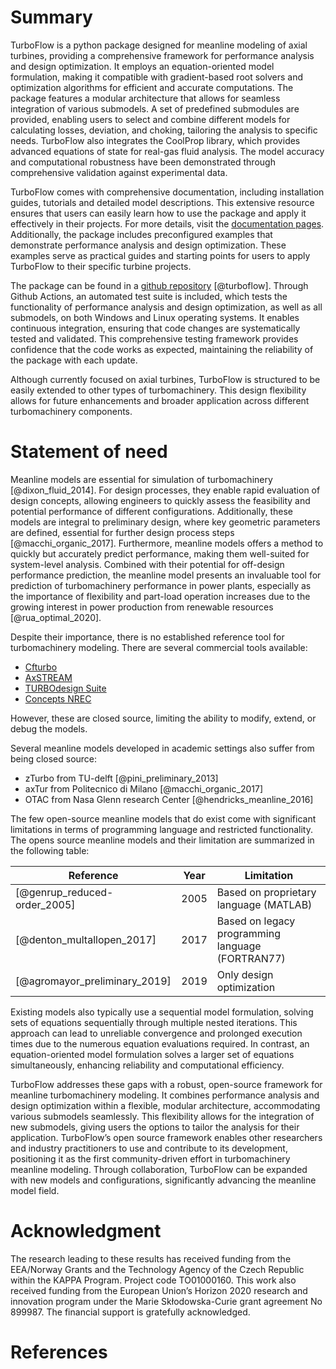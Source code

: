 <!-- ---
title: 'TurboFlow: Meanline Modelling of Axial Turbines'
tags:
  - python
  - turbomachinery
  - [Roberto: Meanline modeling]
  - preliminary design [Roberto: I think design optimization sounds better]
  - performance analysis
authors:
  - name: Lasse B. Anderson
    orcid: 0009-0001-2293-9954
    affiliation: 1
  - name: Roberto Agromayor
    orcid: [Roberto: 0009-0009-9289-1130]
    affiliation: 2
  - name: Lars O. Nord
    orcid: 
    affiliation: 1
affiliations:
  - name: Department of Energy and Process Engineering, Norwegian University of Science and Technology, Trondheim, Norway
    index : 1
  - name: Department of Civil and Mechanical Engineering, Technical University of Denmarj, Kgs. Lyngby, Denmark
    index: 2

date: 6 June 2024
bibliography: paper.bib -->

# Summary

TurboFlow is a python package designed for meanline modeling of axial turbines, providing a comprehensive framework for performance analysis and design optimization. 
It employs an equation-oriented model formulation, making it compatible with gradient-based root solvers and optimization algorithms for efficient and accurate computations.
The package features a modular architecture that allows for seamless integration of various submodels.  A set of predefined submodules are provided, enabling users to 
select and combine different models for calculating losses, deviation, and choking, tailoring the analysis to specific needs. TurboFlow also integrates the CoolProp library, 
which provides advanced equations of state for real-gas fluid analysis. The model accuracy and computational robustness have been demonstrated through comprehensive validation 
against experimental data. 

TurboFlow comes with comprehensive documentation, including installation guides, tutorials and detailed model descriptions. 
This extensive resource ensures that users can easily learn how to use the package and apply it effectively in their projects. For more details, visit the [documentation pages](https://turbo-sim.github.io/TurboFlow/).
Additionally, the package includes preconfigured examples that demonstrate performance analysis and design optimization. These examples serve as practical guides and starting points for users to 
apply TurboFlow to their specific turbine projects. 

The package can be found in a [github repository](https://github.com/turbo-sim/TurboFlow) [@turboflow]. Through Github Actions, an automated test suite is included, which tests the functionality of performance analysis and design optimization, as well as all submodels, on both Windows and Linux operating systems. It enables continuous integration, 
ensuring that code changes are systematically tested and validated. This comprehensive testing framework provides confidence that the code works as expected, maintaining the reliability of 
the package with each update.

Although currently focused on axial turbines, TurboFlow is structured to be easily extended to other types of turbomachinery. This design flexibility allows for future enhancements and broader 
application across different turbomachinery components.

# Statement of need

Meanline models are essential for simulation of turbomachinery [@dixon_fluid_2014]. For design processes, they enable rapid evaluation of design concepts, allowing engineers to quickly assess the feasibility and potential 
performance of different configurations. Additionally, these models are integral to preliminary design, where key geometric parameters are defined, essential for further design process steps [@macchi_organic_2017]. 
Furthermore, meanline models offers a method to quickly but accurately predict performance, making them well-suited for system-level analysis. Combined with their potential for 
off-design performance prediction, the meanline model presents an invaluable tool for prediction of turbomachinery performance in power plants, especially as the importance of flexibility and 
part-load operation increases due to the growing interest in power production from renewable resources [@rua_optimal_2020].

Despite their importance, there is no established reference tool for turbomachinery modeling. There are several commercial tools available:

- [Cfturbo](https://cfturbo.com/)
- [AxSTREAM](https://www.softinway.com/software/)
- [TURBOdesign Suite](https://www.adtechnology.com/products)
- [Concepts NREC](https://www.conceptsnrec.com/turbomachinery-software-solutions)

However, these are closed source, limiting the ability to modify, extend, or debug the models. 

Several meanline models developed in academic settings also suffer from being closed source:

- zTurbo from TU-delft [@pini_preliminary_2013]
- axTur from Politecnico di Milano [@macchi_organic_2017]
- OTAC from Nasa Glenn research Center [@hendricks_meanline_2016]

The few open-source meanline models that do exist come with significant limitations in terms of programming language and restricted functionality. 
The opens source meanline models and their limitation are summarized in the following table: 

| Reference                          | Year | Limitation                                       |
|------------------------------------|------|--------------------------------------------------|
| [@genrup_reduced-order_2005]       | 2005 | Based on proprietary language (MATLAB)           |
| [@denton_multallopen_2017]         | 2017 | Based on legacy programming language (FORTRAN77) |
| [@agromayor_preliminary_2019]      | 2019 | Only design optimization                         |


Existing models also typically use a sequential model formulation, solving sets of equations sequentially through multiple nested iterations. This approach can lead to unreliable convergence and prolonged execution 
times due to the numerous equation evaluations required. In contrast, an equation-oriented model formulation solves a larger set of equations simultaneously, enhancing reliability and computational efficiency.

TurboFlow addresses these gaps with a robust, open-source framework for meanline turbomachinery modeling. It combines performance analysis and design optimization within a flexible, modular 
architecture, accommodating various submodels seamlessly. This flexibility allows for the integration of new submodels, giving users the options to tailor the analysis for their application. 
TurboFlow’s open source framework enables other researchers and industry practitioners to use and contribute to its development, positioning it as the first community-driven effort in 
turbomachinery meanline modeling. Through collaboration, TurboFlow can be expanded with new models and configurations, significantly advancing the meanline model field.

# Acknowledgment
The research leading to these results has received funding from the EEA/Norway Grants and the Technology Agency of the Czech Republic within the KAPPA Program. 
Project code TO01000160. This work also received funding from the European Union’s Horizon 2020 research and innovation program under the Marie Skłodowska-Curie 
grant agreement No 899987. The financial support is gratefully acknowledged.

# References
